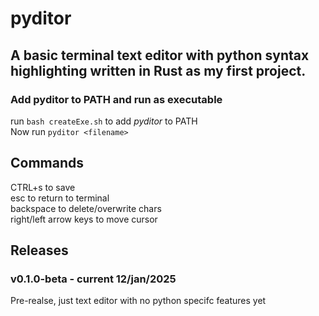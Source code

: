 # pyditor
## A basic terminal text editor with python syntax highlighting written in Rust as my first project.
### Add pyditor to PATH and run as executable
run ```bash createExe.sh``` to add <i>pyditor</i> to PATH <br>
Now run ```pyditor <filename>```
## Commands
CTRL+s to save<br>
esc to return to terminal<br>
backspace to delete/overwrite chars<br>
right/left arrow keys to move cursor
## Releases
### v0.1.0-beta - current 12/jan/2025
Pre-realse, just text editor with no python specifc features yet
